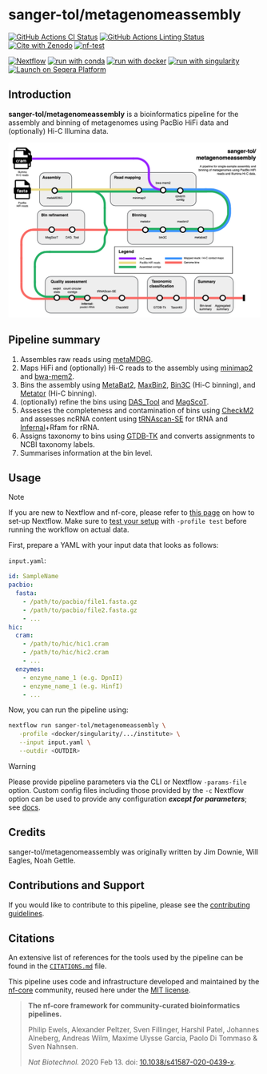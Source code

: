 # sanger-tol/metagenomeassembly

[![GitHub Actions CI Status](https://github.com/sanger-tol/metagenomeassembly/actions/workflows/ci.yml/badge.svg)](https://github.com/sanger-tol/metagenomeassembly/actions/workflows/ci.yml)
[![GitHub Actions Linting Status](https://github.com/sanger-tol/metagenomeassembly/actions/workflows/linting.yml/badge.svg)](https://github.com/sanger-tol/metagenomeassembly/actions/workflows/linting.yml)[![Cite with Zenodo](http://img.shields.io/badge/DOI-10.5281/zenodo.XXXXXXX-1073c8?labelColor=000000)](https://doi.org/10.5281/zenodo.XXXXXXX)
[![nf-test](https://img.shields.io/badge/unit_tests-nf--test-337ab7.svg)](https://www.nf-test.com)

[![Nextflow](https://img.shields.io/badge/nextflow%20DSL2-%E2%89%A524.04.2-23aa62.svg)](https://www.nextflow.io/)
[![run with conda](http://img.shields.io/badge/run%20with-conda-3EB049?labelColor=000000&logo=anaconda)](https://docs.conda.io/en/latest/)
[![run with docker](https://img.shields.io/badge/run%20with-docker-0db7ed?labelColor=000000&logo=docker)](https://www.docker.com/)
[![run with singularity](https://img.shields.io/badge/run%20with-singularity-1d355c.svg?labelColor=000000)](https://sylabs.io/docs/)
[![Launch on Seqera Platform](https://img.shields.io/badge/Launch%20%F0%9F%9A%80-Seqera%20Platform-%234256e7)](https://cloud.seqera.io/launch?pipeline=https://github.com/sanger-tol/metagenomeassembly)

## Introduction

**sanger-tol/metagenomeassembly** is a bioinformatics pipeline for the assembly and binning of metagenomes
using PacBio HiFi data and (optionally) Hi-C Illumina data.

![sanger-tol/metagenomeassembly workflow diagram](docs/images/metagenomeassembly.metromap.png)

## Pipeline summary

1. Assembles raw reads using [metaMDBG](https://github.com/GaetanBenoitDev/metaMDBG).
2. Maps HiFi and (optionally) Hi-C reads to the assembly using [minimap2](https://github.com/lh3/minimap2) and [bwa-mem2](https://github.com/bwa-mem2/bwa-mem2).
3. Bins the assembly using [MetaBat2](https://bitbucket.org/berkeleylab/metabat/src/master/), [MaxBin2](https://sourceforge.net/projects/maxbin2/), [Bin3C](https://github.com/cerebis/bin3C) (Hi-C binning), and [Metator](https://github.com/koszullab/metaTOR/) (Hi-C binning).
4. (optionally) refine the bins using [DAS_Tool](https://github.com/cmks/DAS_Tool) and [MagScoT](https://github.com/ikmb/MAGScoT).
5. Assesses the completeness and contamination of bins using [CheckM2](https://github.com/chklovski/CheckM2) and assesses ncRNA content using [tRNAscan-SE](https://github.com/UCSC-LoweLab/tRNAscan-SE) for tRNA and [Infernal](http://eddylab.org/infernal/)+Rfam for rRNA.
6. Assigns taxonomy to bins using [GTDB-TK](https://github.com/Ecogenomics/GTDBTk/) and converts assignments to NCBI taxonomy labels.
7. Summarises information at the bin level.

## Usage

> [!NOTE]
> If you are new to Nextflow and nf-core, please refer to [this page](https://nf-co.re/docs/usage/installation) on how to set-up Nextflow. Make sure to [test your setup](https://nf-co.re/docs/usage/introduction#how-to-run-a-pipeline) with `-profile test` before running the workflow on actual data.

First, prepare a YAML with your input data that looks as follows:

`input.yaml`:

```yaml
id: SampleName
pacbio:
  fasta:
    - /path/to/pacbio/file1.fasta.gz
    - /path/to/pacbio/file2.fasta.gz
    - ...
hic:
  cram:
    - /path/to/hic/hic1.cram
    - /path/to/hic/hic2.cram
    - ...
  enzymes:
    - enzyme_name_1 (e.g. DpnII)
    - enzyme_name_1 (e.g. HinfI)
    - ...
```

Now, you can run the pipeline using:

```bash
nextflow run sanger-tol/metagenomeassembly \
   -profile <docker/singularity/.../institute> \
   --input input.yaml \
   --outdir <OUTDIR>
```

> [!WARNING]
> Please provide pipeline parameters via the CLI or Nextflow `-params-file` option. Custom config files including those provided by the `-c` Nextflow option can be used to provide any configuration _**except for parameters**_; see [docs](https://nf-co.re/docs/usage/getting_started/configuration#custom-configuration-files).

## Credits

sanger-tol/metagenomeassembly was originally written by Jim Downie, Will Eagles, Noah Gettle.

<!-- We thank the following people for their extensive assistance in the development of this pipeline: -->

## Contributions and Support

If you would like to contribute to this pipeline, please see the [contributing guidelines](.github/CONTRIBUTING.md).

## Citations

<!-- TODO nf-core: Add citation for pipeline after first release. Uncomment lines below and update Zenodo doi and badge at the top of this file. -->
<!-- If you use sanger-tol/metagenomeassembly for your analysis, please cite it using the following doi: [10.5281/zenodo.XXXXXX](https://doi.org/10.5281/zenodo.XXXXXX) -->

An extensive list of references for the tools used by the pipeline can be found in the [`CITATIONS.md`](CITATIONS.md) file.

This pipeline uses code and infrastructure developed and maintained by the [nf-core](https://nf-co.re) community, reused here under the [MIT license](https://github.com/nf-core/tools/blob/main/LICENSE).

> **The nf-core framework for community-curated bioinformatics pipelines.**
>
> Philip Ewels, Alexander Peltzer, Sven Fillinger, Harshil Patel, Johannes Alneberg, Andreas Wilm, Maxime Ulysse Garcia, Paolo Di Tommaso & Sven Nahnsen.
>
> _Nat Biotechnol._ 2020 Feb 13. doi: [10.1038/s41587-020-0439-x](https://dx.doi.org/10.1038/s41587-020-0439-x).
